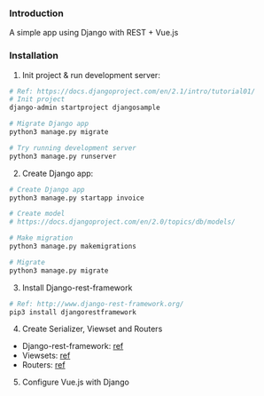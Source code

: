 ### Introduction

A simple app using Django with REST + Vue.js

### Installation

1. Init project & run development server:
```bash
# Ref: https://docs.djangoproject.com/en/2.1/intro/tutorial01/
# Init project
django-admin startproject djangosample

# Migrate Django app
python3 manage.py migrate

# Try running development server
python3 manage.py runserver
```
2. Create Django app:
```bash
# Create Django app
python3 manage.py startapp invoice

# Create model
# https://docs.djangoproject.com/en/2.0/topics/db/models/

# Make migration
python3 manage.py makemigrations

# Migrate
python3 manage.py migrate
```

3. Install Django-rest-framework
```bash
# Ref: http://www.django-rest-framework.org/
pip3 install djangorestframework
```

4. Create Serializer, Viewset and Routers
- Django-rest-framework: [ref](http://www.django-rest-framework.org/api-guide/serializers/)
- Viewsets: [ref](http://www.django-rest-framework.org/api-guide/viewsets/)
- Routers: [ref](http://www.django-rest-framework.org/api-guide/routers/)

5. Configure Vue.js with Django
